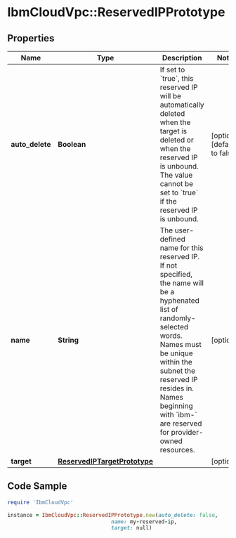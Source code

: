 # IbmCloudVpc::ReservedIPPrototype

## Properties

Name | Type | Description | Notes
------------ | ------------- | ------------- | -------------
**auto_delete** | **Boolean** | If set to &#x60;true&#x60;, this reserved IP will be automatically deleted when the target is deleted or when the reserved IP is unbound. The value cannot be set to &#x60;true&#x60; if the reserved IP is unbound. | [optional] [default to false]
**name** | **String** | The user-defined name for this reserved IP. If not specified, the name will be a hyphenated list of randomly-selected words. Names must be unique within the subnet the reserved IP resides in. Names beginning with &#x60;ibm-&#x60; are reserved for provider-owned resources. | [optional] 
**target** | [**ReservedIPTargetPrototype**](ReservedIPTargetPrototype.md) |  | [optional] 

## Code Sample

```ruby
require 'IbmCloudVpc'

instance = IbmCloudVpc::ReservedIPPrototype.new(auto_delete: false,
                                 name: my-reserved-ip,
                                 target: null)
```


